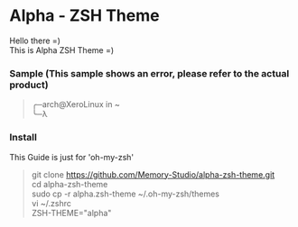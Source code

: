 # Alpha - ZSH Theme
Hello there =)<br/>
This is Alpha ZSH Theme =)
### Sample (This sample shows an error, please refer to the actual product)
> ╭─arch@XeroLinux in ~<br/>
> ╰─λ 
### Install
This Guide is just for 'oh-my-zsh'
> git clone https://github.com/Memory-Studio/alpha-zsh-theme.git<br/>
> cd alpha-zsh-theme<br/>
> sudo cp -r alpha.zsh-theme ~/.oh-my-zsh/themes<br/>
> vi ~/.zshrc<br/>
> ZSH-THEME="alpha"

